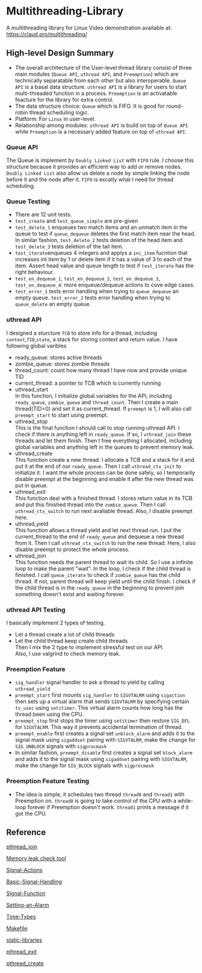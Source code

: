 # Multithreading-Library
A multithreading library for Linux
Video demonstration available at: https://claud.pro/multithreading/

## High-level Design Summary
* The overall architecture of the User-level thread library consist of three main modules (```Queue API```, ```uthread API```, and ```Preemption```) which are technically separatable from each other but also interoperable. ```Queue API``` is a basal data structure. ```uthread API``` is a library for users to start multi-threaded function in a process. ```Preemption``` is an activatable feacture for the library for extra control. 
* The data structure choice: ```Queue``` which is FIFO. It is good for round-robin thread scheduling logic.
* Platform: For ```Linux``` in user-level.
* Relationship among modules: ```uthread API``` is build on top of ```Queue API``` while ```Preemption``` is a necessary added feature on top of ```uthread API```.
### Queue API
The Queue is implement by ```Doubly Linked List``` with ```FIFO``` rule. I choose this structure because it provides an efficient way to add or remove nodes. ```Doubly Linked List``` also allow us delete a node by simple linking the node before it and the node after it. ```FIFO``` is excatly what I need for thread scheduling.
### Queue Testing
* There are 12 unit tests.
* ```test_create``` and ```test_queue_simple``` are pre-given
* ```test_delete_1``` enqueues two match items and an unmatch item in the queue to test if ```queue_dequeue``` deletes the first match item near the head. In similar fashion, ```test_delete_2``` tests deletion of the head item and ```test_delete_3``` tests deletion of the tail item.
* ```test_iterate```enqueues 4 integers and applys a ```inc_item``` fucntion that increases int item by 1 or delete item if it has a value of 3 to each of the item. Assert head value and queue length to test if ```test_iterate``` has the right behaviour.
* ```test_en_dequeue_1```, ```test_en_dequeue_2```, ```test_en_dequeue_3```, ```test_en_dequeue_4```: more enqueue/dequeue actions to cove edge cases.
* ```test_error_1``` tests error handling when trying to ```queue_dequeue``` an empty queue. ```test_error_2``` tests error handling when trying to ```queue_delete``` an empty queue.

### uthread API
I designed a sturcture ```TCB``` to store info for a thread, including ```context```,```TID```,```state```, a stack for storing context and return value.
I have following global varibles
* ready_queue: stores active threads
* zombie_queue: stores zombie threads
* thread_count: count how many thread I have now and provide unique TID
* current_thread: a pointer to TCB which is currently running
* uthread_start  
In this function, I initialize global variables for the API, including ```ready_queue```, ```zombie_queue``` and ```thread_count```. Then I create a main thread(TID=0) and set it as current_thread. If ```preempt``` is 1, I will also call ```preempt_start``` to start using preempt.
* uthread_stop  
This is the final function I should call to stop running uthread API. I check if there is anything left in ```ready_queue```. If so, I ```uthread_join``` these threads and let them finish. Then I free everything I allocated, including global variables and anything left in the queues to prevent memory leak.
* uthread_create  
This function create a new thread. I allocate a TCB and a stack for it and put it at the end of our ```ready_queue```. Then I call ```uthread_ctx_init``` to initialize it. I want the whole process can be done safely, so I temporarily disable preempt at the beginning and enable it after the new thread was put in queue.
* uthread_exit  
This function deal with a finished thread. I stores return value in its TCB and put this finished thread into the ```zombie_queue```. Then I call ```uthread_ctx_switch``` to run next avaliable thread. Also, I disable preempt here.
* uthread_yield  
This function allows a thread yield and let next thread run. I put the current_thread to the end of ```ready_queue``` and dequeue a new thread from it. Then I call ```uthread_ctx_switch``` to run the new thread. Here, I also disable preempt to protect the whole process.
* uthread_join  
This function needs the parent thread to wait its child. So I use a infinite loop to make the parent "wait". In the loop, I check if the child thread is finished. I call ```queue_iterate``` to check if ```zombie_queue``` has the child thread. If not, parent thread will keep yield until the child finish. I check if the child thread is in the ```ready_queue``` in the beginning to prevent join something doesn't exist and waiting forever. 

### uthread API Testing
I basically implement 2 types of testing.   
* Let a thread create a lot of child threads  
* Let the child thread keep create child threads  
Then I mix the 2 type to implement stressful test on our API.  
Also, I use valgrind to check memory leak.  

### Preemption Feature
* ```sig_handler``` signal handler to ask a thread to yield by calling ```uthread_yield```
* ```preempt_start``` first mounts ```sig_handler``` to ```SIGVTALRM``` using ```sigaction``` then sets up a virtual alarm that sends ```SIGVTALRM``` by specifying certain ```tv_usec``` using ```setitimer```. This virtual alarm counts how long has the thread been using the CPU.
* ```preempt_stop``` first stops the timer using ```setitimer``` then restore ```SIG_DFL``` for ```SIGVTALRM```. This way it prevents accidental termination of thread.
* ```preempt_enable``` first creates a signal set ```unblock_alarm``` and adds it to the signal mask using ```sigaddset``` pairing with ```SIGVTALRM```, make the change for ```SIG_UNBLOCK``` signals with  ```sigprocmask```
* In similar fashion, ```preempt_disable``` first creates a signal set ```block_alarm``` and adds it to the signal mask using ```sigaddset``` pairing with ```SIGVTALRM```, make the change for ```SIG_BLOCK``` signals with  ```sigprocmask```

### Preemption Feature Testing
* The idea is simple, it schedules two thread ```thread0``` and ```thread1``` with Preemption on. ```thread0``` is going to take control of the CPU with a while-loop forever if Preemption doesn't work. ```thread1``` prints a message if it got the CPU.

## Reference
[pthread_join](https://man7.org/linux/man-pages/man3/pthread_join.3.html/)

[Memory leak check tool](https://valgrind.org/docs/manual/quick-start.html#quick-start.prepare)

[Signal-Actions](https://www.gnu.org/software/libc/manual/html_mono/libc.html#Signal-Actions)

[Basic-Signal-Handling](https://www.gnu.org/software/libc/manual/html_mono/libc.html#Basic-Signal-Handling)

[Signal-Function](https://www.gnu.org/software/libc/manual/html_mono/libc.html#Sigaction-Function-Example)

[Setting-an-Alarm](https://www.gnu.org/software/libc/manual/html_mono/libc.html#Setting-an-Alarm)

[Time-Types](https://www.gnu.org/software/libc/manual/html_mono/libc.html#Time-Types)

[Makefile](https://www.gnu.org/software/make/manual/make.html#Introduction)

[static-libraries](https://tldp.org/HOWTO/Program-Library-HOWTO/static-libraries.html)

[pthread_exit](https://man7.org/linux/man-pages/man3/pthread_exit.3.html)

[pthread_create](https://man7.org/linux/man-pages/man3/pthread_create.3.html)



